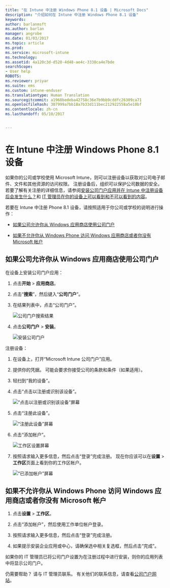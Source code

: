 ```yaml
---
title: "在 Intune 中注册 Windows Phone 8.1 设备 | Microsoft Docs"
description: "介绍如何在 Intune 中注册 Windows Phone 8.1 设备"
keywords: 
author: barlanmsft
ms.author: barlan
manager: angrobe
ms.date: 01/03/2017
ms.topic: article
ms.prod: 
ms.service: microsoft-intune
ms.technology: 
ms.assetid: 4a120c3d-d520-4d48-ae4c-3338ca4e7bde
searchScope:
- User help
ROBOTS: 
ms.reviewer: priyar
ms.suite: ems
ms.custom: intune-enduser
ms.translationtype: Human Translation
ms.sourcegitcommit: a1968bedeba42758c36e7b9bb9cddfc26309ca71
ms.openlocfilehash: 307999a7bb18a7b33d111bec212922558a5e10bf
ms.contentlocale: zh-cn
ms.lasthandoff: 05/10/2017


---
```



# <a name="enroll-your-windows-phone-81-device-in-intune"></a>在 Intune 中注册 Windows Phone 8.1 设备

如果你的公司或学校使用 Microsoft Intune，则可以注册设备以获取对公司电子邮件、文件和其他资源的访问权限。 注册设备后，组织可以保护公司数据的安全。 若要了解有关注册的详细信息，请参阅[安装公司门户应用并在 Intune 中注册设备后会发生什么？](what-happens-if-you-install-the-company-portal-app-and-enroll-your-device-in-intune-windows.md)和 [IT 管理员在你的设备上可以看到和不可以看到的内容](what-info-can-your-company-see-when-you-enroll-your-device-in-intune.md)。


若要在 Intune 中注册 Phone 8.1 设备，请按照适用于你公司或学校的说明进行操作：

-   [如果公司允许你从 Windows 应用商店使用公司门户](#if-your-company-lets-you-use-the-company-portal-from-the-windows-store)

-   [如果不允许你从 Windows Phone 访问 Windows 应用商店或者你没有 Microsoft 帐户](#if-you-are-not-allowed-to-access-the-windows-store-from-your-windows-phone-or-if-you-do-not-have-a-microsoft-account)

## <a name="if-your-company-lets-you-use-the-company-portal-from-the-windows-store"></a>如果公司允许你从 Windows 应用商店使用公司门户
在设备上安装公司门户应用：

1.  点击**开始** &gt; **应用商店**。

2.  点击“**搜索**”，然后键入“**公司门户**”。

3.  在结果列表中，点击“公司门户”。

    ![公司门户搜索结果](./media/WP81-1-CP-search-store-v2.png)

4.  点击**公司门户** &gt; **安装**。

    ![安装公司门户](./media/WP81-2-CP-install-v2.png)

注册设备：

1.  在设备上，打开“Microsoft Intune 公司门户”应用。

2.  提供你的凭据。 可能会要求你接受公司的条款和条件（如果适用）。

3.  轻扫到“我的设备”。

4.  点击“点击以注册或识别该设备”。

    ![“点击以注册或识别该设备”屏幕](./media/WP81-enroll-1-swipe-my-devices.png)

5.  点击“注册此设备”。

    ![“注册此设备”屏幕](./media/WP81-enroll-2-enroll-this-device.png)

6.  点击“添加帐户”。

    ![工作区设置屏幕](./media/WP81-enroll-3-workplace-add-acct.png)

7.  按照请求输入更多信息，然后点击“登录”完成注册。 现在你应该可以在**设置** &gt; **工作区**页面上看到你的工作区帐户。

    ![“已添加帐户”屏幕](./media/WP81-enroll-4-account-added.png)

## <a name="if-you-are-not-allowed-to-access-the-windows-store-from-your-windows-phone-or-if-you-do-not-have-a-microsoft-account"></a>如果不允许你从 Windows Phone 访问 Windows 应用商店或者你没有 Microsoft 帐户

1.  点击**设置** &gt; **工作区**。

2.  点击“添加帐户”，然后使用工作单位帐户登录。

3.  按照请求输入更多信息，然后点击“登录”完成注册。

4.  如果提示安装企业应用或中心，请确保选中相关复选框，然后点击“完成”。

如果你的 IT 管理员已将公司门户设置为在注册过程中进行安装，则你的应用列表中将显示公司门户。

仍需要帮助？ 请与 IT 管理员联系。 有关他们的联系信息，请查看[公司门户网站](http://portal.manage.microsoft.com)。

